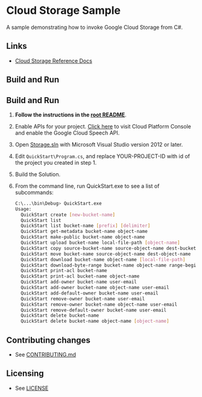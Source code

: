 # Cloud Storage Sample

A sample demonstrating how to invoke Google Cloud Storage from C#.

## Links

- [Cloud Storage Reference Docs](https://developers.google.com/api-client-library/dotnet/apis/storage/v1)

## Build and Run

## Build and Run

1.  **Follow the instructions in the [root README](../../README.md)**.

4.  Enable APIs for your project.
    [Click here](https://console.cloud.google.com/flows/enableapi?apiid=storage_api&showconfirmation=true)
    to visit Cloud Platform Console and enable the Google Cloud Speech API.

6.  Open [Storage.sln](Storage.sln) with Microsoft Visual Studio version 2012 or later.

7.  Edit `QuickStart\Program.cs`, and replace YOUR-PROJECT-ID with id
    of the project you created in step 1.

8.  Build the Solution.

9.  From the command line, run QuickStart.exe to see a list of 
    subcommands:

    ```sh
    C:\...\bin\Debug> QuickStart.exe
    Usage:
      QuickStart create [new-bucket-name]
      QuickStart list
      QuickStart list bucket-name [prefix] [delimiter]
      QuickStart get-metadata bucket-name object-name
      QuickStart make-public bucket-name object-name
      QuickStart upload bucket-name local-file-path [object-name]
      QuickStart copy source-bucket-name source-object-name dest-bucket-name dest-object-name
      QuickStart move bucket-name source-object-name dest-object-name
      QuickStart download bucket-name object-name [local-file-path]
      QuickStart download-byte-range bucket-name object-name range-begin range-end [local-file-path]
      QuickStart print-acl bucket-name
      QuickStart print-acl bucket-name object-name
      QuickStart add-owner bucket-name user-email
      QuickStart add-owner bucket-name object-name user-email
      QuickStart add-default-owner bucket-name user-email
      QuickStart remove-owner bucket-name user-email
      QuickStart remove-owner bucket-name object-name user-email
      QuickStart remove-default-owner bucket-name user-email
      QuickStart delete bucket-name
      QuickStart delete bucket-name object-name [object-name] 
    ```

## Contributing changes

* See [CONTRIBUTING.md](../../CONTRIBUTING.md)

## Licensing

* See [LICENSE](../../LICENSE)
